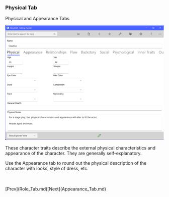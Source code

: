 ### Physical Tab ###
Physical and Appearance Tabs <br/>

![](CharPhysTab.png)

These character traits describe the external physical characteristics and appearance of the character.  They are generally self-explanatory. <br/>

Use the Appearance tab to round out the physical description of the character with looks, style of dress, etc. <br/>


 <br/>
 <br/>
[Prev](Role_Tab.md)[Next](Appearance_Tab.md) <br/>
